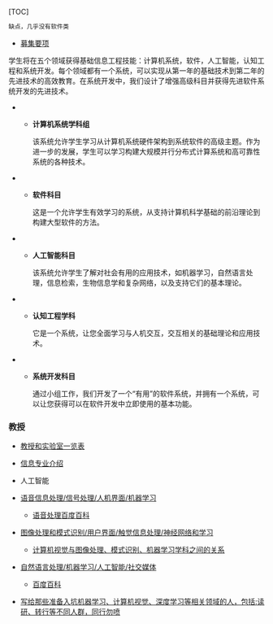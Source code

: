 [TOC]

```java
缺点，几乎没有软件类
```



- [募集要项](https://admissions.titech.ac.jp/admission/college/guideline.html)



学生将在五个领域获得基础信息工程技能：计算机系统，软件，人工智能，认知工程和系统开发。每个领域都有一个系统，可以实现从第一年的基础技术到第二年的先进技术的高效教育。在系统开发中，我们设计了增强高级科目并获得先进软件系统开发的先进技术。

- - **计算机系统学科组**

    该系统允许学生学习从计算机系统硬件架构到系统软件的高级主题。作为进一步的发展，学生可以学习构建大规模并行分布式计算系统和高可靠性系统的各种技术。

- - **软件科目**

    这是一个允许学生有效学习的系统，从支持计算机科学基础的前沿理论到构建大型软件的方法。

- - **人工智能科目**

    该系统允许学生了解对社会有用的应用技术，如机器学习，自然语言处理，信息检索，生物信息学和复杂网络，以及支持它们的基本理论。

- - **认知工程学科**

    它是一个系统，让您全面学习与人机交互，交互相关的基础理论和应用技术。

- - **系统开发科目**

    通过小组工作，我们开发了一个“有用”的软件系统，并拥有一个系统，可以让您获得可以在软件开发中立即使用的基本功能。

### 教授

- [教授和实验室一览表](https://educ.titech.ac.jp/ict/faculty/research_lab/)
- [信息专业介绍](https://educ.titech.ac.jp/ict/)



- 人工智能
- [语音信息处理/信号处理/人机界面/机器学习](http://www.kbys.ip.titech.ac.jp/)
  - [语音处理百度百科](https://baike.baidu.com/item/%E8%AF%AD%E9%9F%B3%E5%A4%84%E7%90%86/10248483?fr=aladdin)
- [图像处理和模式识别/用户界面/触觉信息处理/神经网络和学习](http://kuma2.isl.titech.ac.jp/)
  - [计算机视觉与图像处理、模式识别、机器学习学科之间的关系](https://blog.csdn.net/sinat_33425327/article/details/78318721)
- [自然语言处理/机器学习/人工智能/社交媒体](http://lr-www.pi.titech.ac.jp/wp/)
  - [百度百科](https://baike.baidu.com/item/%E8%87%AA%E7%84%B6%E8%AF%AD%E8%A8%80%E5%A4%84%E7%90%86/365730?fr=aladdin)



- [写给那些准备入坑机器学习、计算机视觉、深度学习等相关领域的人，包括:读研、转行等不同人群，同行勿喷](https://blog.csdn.net/u010139630/article/details/86684506)